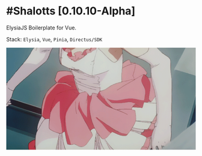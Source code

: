 # #Shalotts [0.10.10-Alpha]

ElysiaJS Boilerplate for Vue.

Stack: `Elysia`, `Vue`, `Pinia`, `Directus/SDK`

![40f68cc0cad0810a1d57b56a1cd3c4c2.gif](40f68cc0cad0810a1d57b56a1cd3c4c2.gif)
